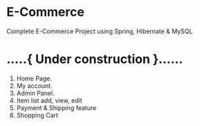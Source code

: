 # E-Commerce
Complete E-Commerce Project using Spring, Hibernate &amp; MySQL

# .....{ Under construction }......

1. Home Page.
2. My account.
3. Admin Panel.
4. Item list add, view, edit
5. Payment & Shipping feature
6. Shopping Cart
